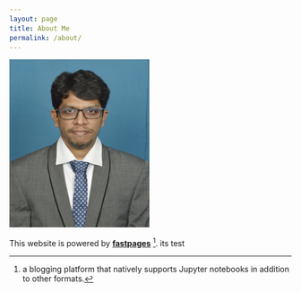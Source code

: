 ```yaml
---
layout: page
title: About Me
permalink: /about/
---
```


<!-- ![]({{site.baseurl}}/images/DurgaKumar.JPG "https://github.com/mldurga/easydl") {:height="200px" width="100px"} -->
<img src="/images/DurgaKumar.JPG" width="250" height="300">



This website is powered by **[fastpages](https://github.com/fastai/fastpages)** [^1].
its test



[^1]:a blogging platform that natively supports Jupyter notebooks in addition to other formats.
